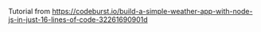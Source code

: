 Tutorial from https://codeburst.io/build-a-simple-weather-app-with-node-js-in-just-16-lines-of-code-32261690901d
